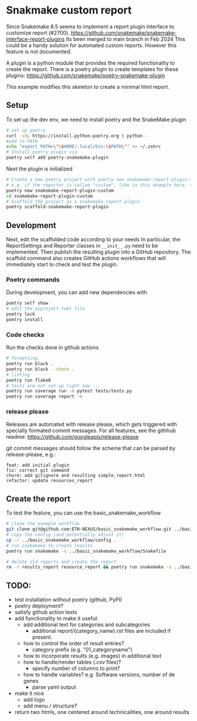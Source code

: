 # Snakmake custom report
Since Snakemake 8.5 seems to implement a report plugin interface to customize report (#2700). 
https://github.com/snakemake/snakemake-interface-report-plugins
Its been merged to main branch in Feb 2024
This could be a handy solution for automated custom reports. 
However this feature is not documented. 

A plugin is a python module that provides the required functionality to create the report.
There is a poetry plugin to create templates for these plugins:
https://github.com/snakemake/poetry-snakemake-plugin

This example modifies this skeleton to create a minimal html report. 

## Setup
To set up the dev env, we need to install poetry and the SnakeMake plugin
```bash
# set up poetry
curl -sSL https://install.python-poetry.org | python -
#add to PATH
echo "export PATH=\"\$HOME/.local/bin:\$PATH\"" >> ~/.zshrc 
# Install poetry plugin via
poetry self add poetry-snakemake-plugin
```
Next the plugin is initialized
```bash
# Create a new poetry project with poetry new snakemake-report-plugin-<reporter-name>
# e.g. if the reporter is called "custom", like in this example here, the command would be
poetry new snakemake-report-plugin-custom
cd snakemake-report-plugin-custom
# Scaffold the project as a snakemake report plugin
poetry scaffold-snakemake-report-plugin
```
## Development
Next, edit the scaffolded code according to your needs
In particular, the ReportSettings and Reporter classes in `__init__.py` need to be implemented.
Then publish the resulting plugin into a GitHub repository. The scaffold command also 
creates GitHub actions workflows that will immediately start to check and test
the plugin.

### Poetry commands
During development, you can add new dependencies with
```bash
poetry self show
# edit the pyproject.toml file
poetry lock
poetry install
```

### Code checks
Run the checks done in github actions
```bash
# formatting
poetry run black .
poetry run black --check .
# linting
poetry run flake8
# tests are not set up right now ...
poetry run coverage run -m pytest tests/tests.py
poetry run coverage report -m
```
### release please
Releases are automated with release please, which gets triggered with specially formated commit messages.
For all features, see the githhub readme: https://github.com/googleapis/release-please

git commit messages should follow the scheme that can be parsed by release-please, e.g.:
```
feat: add initial plugin
fix: correct git command
chore: add gitignore and resulting simple_report.html
refactor: update resources_report
```




## Create the report
To test the feature, you can use the basic_snakemake_workflow
```bash
# clone the example workflow
git clone git@github.com:ETH-NEXUS/basic_snakemake_workflow.git ../basic_snakemake_workflow
# copy the config (and potentially adjust it)
cp -r ../basic_snakemake_workflow/config .
# run snakemake to create results
poetry run snakemake -s ../basic_snakemake_workflow/Snakefile

# delete old reports and create the report
rm -r results_report resource_report && poetry run snakemake -s ../basic_snakemake_workflow/Snakefile --reporter custom --report-custom-resources resource_report.html --report-custom-results results_report


```


## TODO:
* test installation without poetry (github, PyPI)
* poetry deployment?
* satisfy github action tests
* add functionality to make it useful:
    * add additional text for categories and subcategories
        * additional report/{category_name}.rst files are included if present. 
    * how to control the order of result entries?
        * category prefix (e.g. "01_categoryname")
    * how to incorporate results (e.g. images) in additional text
    * how to handle/render tables (.csv files)?
        * specify number of columns to print?
    * how to handle variables? e.g. Software versions, number of de genes
        * parse yaml output
* make it nice
    * add logo
    * add menu / structure?
* return two htmls, one centered around technicalities, one around results

